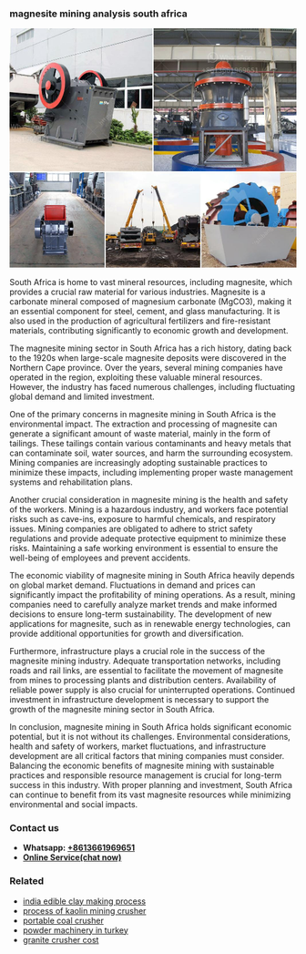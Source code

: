 <h3>magnesite mining analysis south africa</h3><img src='1706773366.jpg' alt=''><p>South Africa is home to vast mineral resources, including magnesite, which provides a crucial raw material for various industries. Magnesite is a carbonate mineral composed of magnesium carbonate (MgCO3), making it an essential component for steel, cement, and glass manufacturing. It is also used in the production of agricultural fertilizers and fire-resistant materials, contributing significantly to economic growth and development.</p><p>The magnesite mining sector in South Africa has a rich history, dating back to the 1920s when large-scale magnesite deposits were discovered in the Northern Cape province. Over the years, several mining companies have operated in the region, exploiting these valuable mineral resources. However, the industry has faced numerous challenges, including fluctuating global demand and limited investment.</p><p>One of the primary concerns in magnesite mining in South Africa is the environmental impact. The extraction and processing of magnesite can generate a significant amount of waste material, mainly in the form of tailings. These tailings contain various contaminants and heavy metals that can contaminate soil, water sources, and harm the surrounding ecosystem. Mining companies are increasingly adopting sustainable practices to minimize these impacts, including implementing proper waste management systems and rehabilitation plans.</p><p>Another crucial consideration in magnesite mining is the health and safety of the workers. Mining is a hazardous industry, and workers face potential risks such as cave-ins, exposure to harmful chemicals, and respiratory issues. Mining companies are obligated to adhere to strict safety regulations and provide adequate protective equipment to minimize these risks. Maintaining a safe working environment is essential to ensure the well-being of employees and prevent accidents.</p><p>The economic viability of magnesite mining in South Africa heavily depends on global market demand. Fluctuations in demand and prices can significantly impact the profitability of mining operations. As a result, mining companies need to carefully analyze market trends and make informed decisions to ensure long-term sustainability. The development of new applications for magnesite, such as in renewable energy technologies, can provide additional opportunities for growth and diversification.</p><p>Furthermore, infrastructure plays a crucial role in the success of the magnesite mining industry. Adequate transportation networks, including roads and rail links, are essential to facilitate the movement of magnesite from mines to processing plants and distribution centers. Availability of reliable power supply is also crucial for uninterrupted operations. Continued investment in infrastructure development is necessary to support the growth of the magnesite mining sector in South Africa.</p><p>In conclusion, magnesite mining in South Africa holds significant economic potential, but it is not without its challenges. Environmental considerations, health and safety of workers, market fluctuations, and infrastructure development are all critical factors that mining companies must consider. Balancing the economic benefits of magnesite mining with sustainable practices and responsible resource management is crucial for long-term success in this industry. With proper planning and investment, South Africa can continue to benefit from its vast magnesite resources while minimizing environmental and social impacts.</p><h3>Contact us</h3><ul><li><strong>Whatsapp:&nbsp;<a href="https://wa.me/8613661969651">+8613661969651</a></strong></li><li><a href="https://swt.shibang-china.com/?git&amp;zhl&amp;magnesite mining analysis south africa"><strong>Online Service(chat now)</strong></a></li></ul><h3>Related</h3><ul><li><a href='india edible clay making process.md'>india edible clay making process</a></li><li><a href='process of kaolin mining crusher.md'>process of kaolin mining crusher</a></li><li><a href='portable coal crusher.md'>portable coal crusher</a></li><li><a href='powder machinery in turkey.md'>powder machinery in turkey</a></li><li><a href='granite crusher cost.md'>granite crusher cost</a></li></ul>